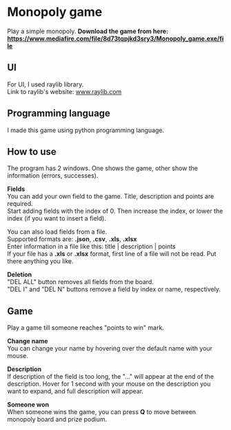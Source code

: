 # Monopoly game
Play a simple monopoly. **Download the game from here: https://www.mediafire.com/file/8d73tqpjkd3sry3/Monopoly_game.exe/file**

## UI
For UI, I used raylib library.  
Link to raylib's website: www.raylib.com

## Programming language
I made this game using python programming language.

## How to use
The program has 2 windows. One shows the game, other show the information (errors, successes).  

**Fields**  
You can add your own field to the game. Title, description and points are required.  
Start adding fields with the index of 0. Then increase the index, or lower the index (if you want to insert a field).  

You can also load fields from a file.  
Supported formats are: **.json**, **.csv**, **.xls**, **.xlsx**  
Enter information in a file like this: title | description | points  
If your file has a **.xls** or **.xlsx** format, first line of a file will not be read. Put there anything you like.

**Deletion**  
"DEL ALL" button removes all fields from the board.  
"DEL I" and "DEL N" buttons remove a field by index or name, respectively.

## Game
Play a game till someone reaches "points to win" mark.  

**Change name**  
You can change your name by hovering over the default name with your mouse.

**Description**  
If description of the field is too long, the "..." will appear at the end of the description. Hover for 1 second with your mouse on the description you want to expand, and full description will appear.

**Someone won**  
When someone wins the game, you can press **Q** to move between monopoly board and prize podium.
